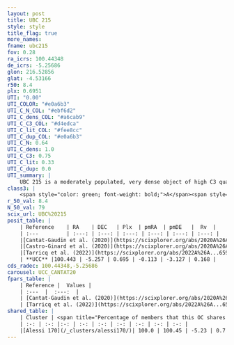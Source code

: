 ```yaml
---
layout: post
title: UBC 215
style: style
title_flag: true
more_names: 
fname: ubc215
fov: 0.28
ra_icrs: 100.44348
de_icrs: -5.25686
glon: 216.52856
glat: -4.53166
r50: 8.4
plx: 0.6951
UTI: "0.00"
UTI_COLOR: "#e0a6b3"
UTI_C_N_COL: "#ebf6d2"
UTI_C_dens_COL: "#a6cab9"
UTI_C_C3_COL: "#d4edca"
UTI_C_lit_COL: "#fee8cc"
UTI_C_dup_COL: "#e0a6b3"
UTI_C_N: 0.64
UTI_C_dens: 1.0
UTI_C_C3: 0.75
UTI_C_lit: 0.33
UTI_C_dup: 0.0
UTI_summary: |
    UBC 215 is a moderately populated, very dense object of high C3 quality. It is poorly studied in the literature.<br><br><span style="color: #99180f; font-weight: bold;">Warning: </span>This is very likely a duplicate object, which shares a large percentage of members with at least one previously reported entry.
class3: |
    <span style="color: green; font-weight: bold;">A</span><span style="color: #FFC300; font-weight: bold;">B</span>
r_50_val: 8.4
N_50_val: 79
scix_url: UBC%20215
posit_table: |
    | Reference    | RA    | DEC   | Plx  | pmRA  | pmDE   |  Rv  |
    | :---         | :---: | :---: | :---: | :---: | :---: | :---: |
    |[Cantat-Gaudin et al. (2020)](https://scixplorer.org/abs/2020A%26A...640A...1C) | 100.461 | -5.243 | 0.683 | -0.122 | -3.099 | -- |
    |[Castro-Ginard et al. (2020)](https://scixplorer.org/abs/2020A%26A...635A..45C) | 100.467 | -5.245 | 0.681 | -0.13 | -3.098 | -- |
    |[Tarricq et al. (2022)](https://scixplorer.org/abs/2022A%26A...659A..59T) | 100.403 | -5.231 | 0.703 | -0.112 | -3.119 | -- |
    | **UCC** |100.443 | -5.257 | 0.695 | -0.113 | -3.127 | 0.168 | 
cds_radec: 100.44348,-5.25686
carousel: UCC_CANTAT20
fpars_table: |
    | Reference |  Values |
    | :---  |  :---:  |
    | [Cantat-Gaudin et al. (2020)](https://scixplorer.org/abs/2020A%26A...640A...1C) | `AVNN=1.11, DMNN=10.76, AgeNN=8.61` |
    | [Tarricq et al. (2022)](https://scixplorer.org/abs/2022A%26A...659A..59T) | `Dist=1372, logAgeNN=8.65` |
shared_table: |
    | Cluster | <span title="Percentage of members that this OC shares with the ones listed">%</span>   | RA   | DEC   | Plx   | pmRA  | pmDE  | Rv | UTI |
    | :-: | :-: |:-: | :-: | :-: | :-: | :-: | :-: | :-: |
    |[Alessi 170](/_clusters/alessi170/)| 100.0 | 100.45 | -5.23 | 0.7 | -0.12 | -3.12 | 0.14 |0.7 |
---
```


